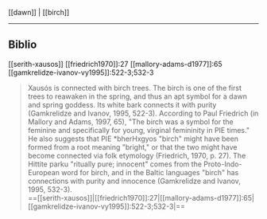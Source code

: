 [[dawn]] | [[birch]]
***
## Biblio
[[serith-xausos]]
[[friedrich1970]]:27
[[mallory-adams-d1977]]:65
[[gamkrelidze-ivanov-vy1995]]:522-3;532-3

> Xausós is connected with birch trees. The birch is one of the first trees to reawaken in the spring, and thus an apt symbol for a dawn and spring goddess. Its white bark connects it with purity (Gamkrelidze and Ivanov, 1995, 522-3). According to Paul Friedrich (in Mallory and Adams, 1997, 65), "The birch was a symbol for the feminine and specifically for young, virginal femininity in PIE times." He also suggests that PIE *bherHxgyos "birch" might have been formed from a root meaning "bright," or that the two might have become connected via folk etymology (Friedrich, 1970, p. 27). The Hittite parku "ritually pure; innocent" comes from the Proto-Indo-European word for birch, and in the Baltic languages "birch" has connections with purity and innocence (Gamkrelidze and Ivanov, 1995, 532-3).<br>==[[serith-xausos]]|[[friedrich1970]]:27|[[mallory-adams-d1977]]:65|[[gamkrelidze-ivanov-vy1995]]:522-3;532-3|==